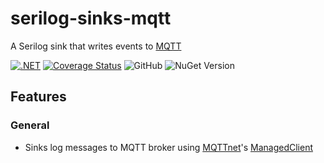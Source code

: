 # serilog-sinks-mqtt
A Serilog sink that writes events to [MQTT](https://mqtt.org/)

[![.NET](https://github.com/Plofstoffel/serilog-sinks-mqtt/actions/workflows/dotnet.yml/badge.svg?branch=main)](https://github.com/Plofstoffel/serilog-sinks-mqtt/actions/workflows/dotnet.yml)
[![Coverage Status](https://coveralls.io/repos/github/Plofstoffel/serilog-sinks-mqtt/badge.svg?branch=main)](https://coveralls.io/github/Plofstoffel/serilog-sinks-mqtt?branch=main)
![GitHub](https://img.shields.io/github/license/Plofstoffel/serilog-sinks-mqtt)
![NuGet Version](https://img.shields.io/nuget/v/Serilog.Sinks.Mqtt)


## Features

### General

* Sinks log messages to MQTT broker using [MQTTnet](https://www.nuget.org/packages/MQTTnet)'s [ManagedClient](https://www.nuget.org/packages/MQTTnet.Extensions.ManagedClient/)